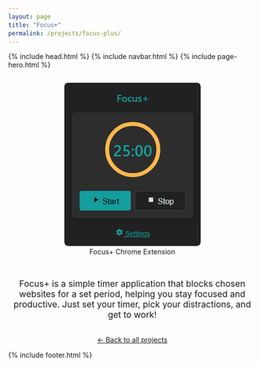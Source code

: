 ```yaml
---
layout: page
title: "Focus+"
permalink: /projects/focus-plus/
---
```


{% include head.html %}
{% include navbar.html %}
{% include page-hero.html %}
<div class="page-content-container">
  <div class="project-detail">
    <div class="details">
      <div style="display:flex;flex-wrap:wrap;gap:2rem;align-items:center;justify-content:center;">
        <figure style="flex:1;min-width:250px;text-align:center;">
          <img src="/assets/images/focusplushero.png" alt="Focus+ Chrome Extension hero image" style="max-width:100%;border-radius:8px;"/>
          <figcaption>Focus+ Chrome Extension</figcaption>
        </figure>
      </div>
      <div style="text-align:center;margin:2rem 0;">
        <p style="font-size:1.1rem;max-width:500px;margin:0 auto 1.5rem auto;">Focus+ is a simple timer application that blocks chosen websites for a set period, helping you stay focused and productive. Just set your timer, pick your distractions, and get to work!</p>
      </div>
      <p style="text-align:center; margin-top:2rem;">
        <a href="/projects/">← Back to all projects</a>
      </p>
    </div>
  </div>
</div>

<script src="{{ '/assets/js/nav-scroll.js' | relative_url }}" defer></script>
<script src="{{ '/assets/js/scroll-reveal.js' | relative_url }}" defer></script>
<script src="{{ '/assets/js/dark-mode.js' | relative_url }}" defer></script>

{% include footer.html %} 